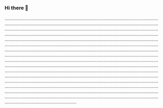 ### Hi there 👋

..........................................................................................................................................................................................................................................................................................................................................................................................................................................................................................................................................................................................................................................................................................................................................................................................................................................................................................................................................................................................................................................................................................................................................................................................................................................................................................................................................................................................................................................................................................................................................................................................................................................................................................................................................................................................................................................................................................................................................................................................................................................................................................................................